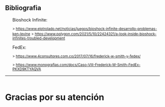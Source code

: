 ## Bibliografia


<ul>
Bioshock Infinite: 

<small >> https://www.elotrolado.net/noticias/juegos/bioshock-infinite-desarrollo-problemas-ken-levine</small>
<small>> https://www.polygon.com/2021/5/10/22424321/a-look-inside-bioshock-infinites-troubled-development</small>

FedEx: 

<small>> https://www.4consultores.com.co/2017/07/16/frederick-w-smith-y-fedex/</small>

<small>> https://www.monografias.com/docs/Caso-VIII-Frederick-W-Smith-FedEx-PKXD9KTYAQVA</small>
</ul>

---
<img  data-src="https://i.pinimg.com/originals/be/36/1d/be361d83eb4e553848e545bc9e253bfd.png">


# Gracias por su atención

